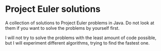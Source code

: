 Project Euler solutions
=======================

A collection of solutions to Project Euler problems in Java. Do not look at them if you want to solve the problems by yourself first.

I will not try to solve the problems with the least amount of code possible, but I will experiment different algorithms, trying to find the fastest one.
